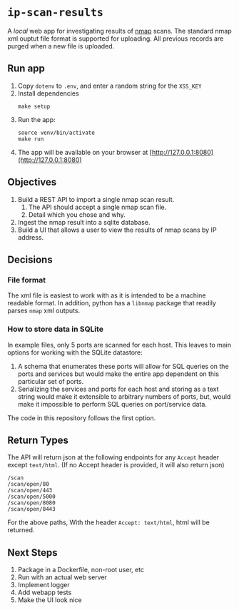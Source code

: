 # `ip-scan-results`

A *local* web app for investigating results of [nmap](https://nmap.org) scans.  The
standard nmap xml ouptut file format is supported for uploading.  All previous records
are purged when a new file is uploaded.

## Run app

1.  Copy `dotenv` to `.env`, and enter a random string for the `XSS_KEY`
1.  Install dependencies
    ```
    make setup
    ```
1.  Run the app:
    ```
    source venv/bin/activate
    make run
    ```
1.  The app will be available on your browser at [http://127.0.0.1:8080](http://127.0.0.1:8080)

## Objectives

1.  Build a REST API to import a single nmap scan result.
    1.  The API should accept a single nmap scan file.
    1.   Detail which you chose and why.
1.  Ingest the nmap result into a sqlite database.
1.  Build a UI that allows a user to view the results of nmap scans by IP address.


## Decisions

### File format

The xml file is easiest to work with as it is intended to be a machine readable
format.  In addition, python has a `libnmap` package that readily parses `nmap`
xml outputs.

### How to store data in SQLite

In example files, only 5 ports are scanned for each host.  This leaves to main
options for working with the SQLite datastore:

1.  A schema that enumerates these ports will allow for SQL queries on the
    ports and services but would make the entire app dependent on this particular
    set of ports.
1.  Serializing the services and ports for each host and storing as a text string
    would make it extensible to arbitrary numbers of ports, but, would make it
    impossible to perform SQL queries on port/service data.

The code in this repository follows the first option.

## Return Types

The API will return json at the following endpoints for any `Accept` header except
`text/html`. (If no Accept header is provided, it will also return json)
```
/scan
/scan/open/80
/scan/open/443
/scan/open/5000
/scan/open/8080
/scan/open/8443
```
For the above paths, With the header `Accept: text/html`, html will be returned.

## Next Steps

1. Package in a Dockerfile, non-root user, etc
1. Run with an actual web server
1. Implement logger
1. Add webapp tests
1. Make the UI look nice

